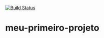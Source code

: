 [![Build Status](https://travis-ci.org/fabioaoki/meu-primeiro-projeto.svg?branch=master)](https://travis-ci.org/fabioaoki/meu-primeiro-projeto)
# meu-primeiro-projeto
